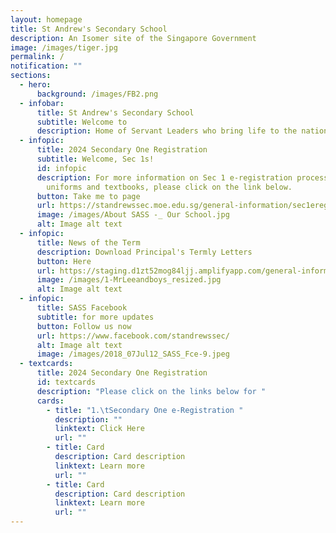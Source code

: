 ```yaml
---
layout: homepage
title: St Andrew's Secondary School
description: An Isomer site of the Singapore Government
image: /images/tiger.jpg
permalink: /
notification: ""
sections:
  - hero:
      background: /images/FB2.png
  - infobar:
      title: St Andrew's Secondary School
      subtitle: Welcome to
      description: Home of Servant Leaders who bring life to the nations
  - infopic:
      title: 2024 Secondary One Registration
      subtitle: Welcome, Sec 1s!
      id: infopic
      description: For more information on Sec 1 e-registration process, purchase of
        uniforms and textbooks, please click on the link below.
      button: Take me to page
      url: https://standrewssec.moe.edu.sg/general-information/sec1ereg/
      image: /images/About SASS -_ Our School.jpg
      alt: Image alt text
  - infopic:
      title: News of the Term
      description: Download Principal's Termly Letters
      button: Here
      url: https://staging.d1zt52mog84ljj.amplifyapp.com/general-information/For-Parents/
      image: /images/1-MrLeeandboys_resized.jpg
      alt: Image alt text
  - infopic:
      title: SASS Facebook
      subtitle: for more updates
      button: Follow us now
      url: https://www.facebook.com/standrewssec/
      alt: Image alt text
      image: /images/2018_07Jul12_SASS_Fce-9.jpeg
  - textcards:
      title: 2024 Secondary One Registration
      id: textcards
      description: "Please click on the links below for "
      cards:
        - title: "1.\tSecondary One e-Registration "
          description: ""
          linktext: Click Here
          url: ""
        - title: Card
          description: Card description
          linktext: Learn more
          url: ""
        - title: Card
          description: Card description
          linktext: Learn more
          url: ""
---
```

